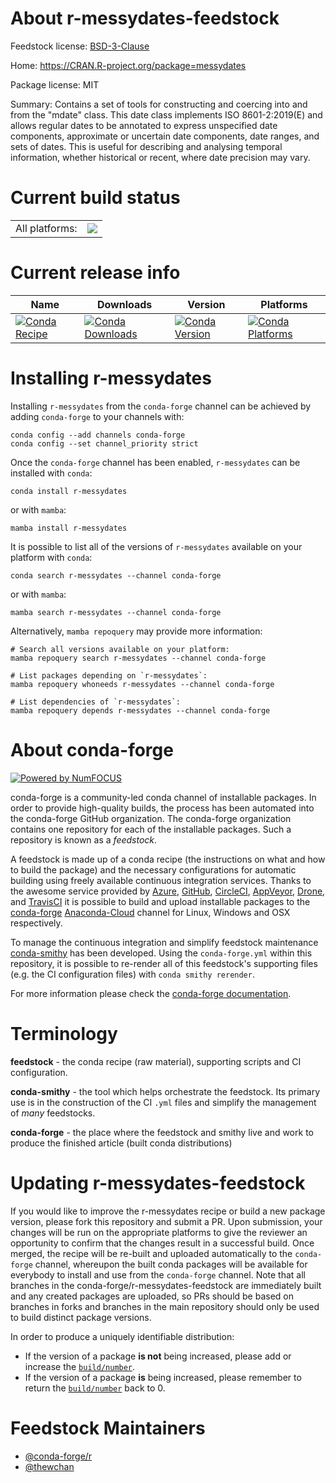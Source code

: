 About r-messydates-feedstock
============================

Feedstock license: [BSD-3-Clause](https://github.com/conda-forge/r-messydates-feedstock/blob/main/LICENSE.txt)

Home: https://CRAN.R-project.org/package=messydates

Package license: MIT

Summary: Contains a set of tools for constructing and coercing into and from the "mdate" class. This date class implements ISO 8601-2:2019(E) and allows regular dates to be annotated to express unspecified date components, approximate or uncertain date components, date ranges, and sets of dates. This is useful for describing and analysing temporal information, whether historical or recent, where date precision may vary.

Current build status
====================


<table><tr><td>All platforms:</td>
    <td>
      <a href="https://dev.azure.com/conda-forge/feedstock-builds/_build/latest?definitionId=20116&branchName=main">
        <img src="https://dev.azure.com/conda-forge/feedstock-builds/_apis/build/status/r-messydates-feedstock?branchName=main">
      </a>
    </td>
  </tr>
</table>

Current release info
====================

| Name | Downloads | Version | Platforms |
| --- | --- | --- | --- |
| [![Conda Recipe](https://img.shields.io/badge/recipe-r--messydates-green.svg)](https://anaconda.org/conda-forge/r-messydates) | [![Conda Downloads](https://img.shields.io/conda/dn/conda-forge/r-messydates.svg)](https://anaconda.org/conda-forge/r-messydates) | [![Conda Version](https://img.shields.io/conda/vn/conda-forge/r-messydates.svg)](https://anaconda.org/conda-forge/r-messydates) | [![Conda Platforms](https://img.shields.io/conda/pn/conda-forge/r-messydates.svg)](https://anaconda.org/conda-forge/r-messydates) |

Installing r-messydates
=======================

Installing `r-messydates` from the `conda-forge` channel can be achieved by adding `conda-forge` to your channels with:

```
conda config --add channels conda-forge
conda config --set channel_priority strict
```

Once the `conda-forge` channel has been enabled, `r-messydates` can be installed with `conda`:

```
conda install r-messydates
```

or with `mamba`:

```
mamba install r-messydates
```

It is possible to list all of the versions of `r-messydates` available on your platform with `conda`:

```
conda search r-messydates --channel conda-forge
```

or with `mamba`:

```
mamba search r-messydates --channel conda-forge
```

Alternatively, `mamba repoquery` may provide more information:

```
# Search all versions available on your platform:
mamba repoquery search r-messydates --channel conda-forge

# List packages depending on `r-messydates`:
mamba repoquery whoneeds r-messydates --channel conda-forge

# List dependencies of `r-messydates`:
mamba repoquery depends r-messydates --channel conda-forge
```


About conda-forge
=================

[![Powered by
NumFOCUS](https://img.shields.io/badge/powered%20by-NumFOCUS-orange.svg?style=flat&colorA=E1523D&colorB=007D8A)](https://numfocus.org)

conda-forge is a community-led conda channel of installable packages.
In order to provide high-quality builds, the process has been automated into the
conda-forge GitHub organization. The conda-forge organization contains one repository
for each of the installable packages. Such a repository is known as a *feedstock*.

A feedstock is made up of a conda recipe (the instructions on what and how to build
the package) and the necessary configurations for automatic building using freely
available continuous integration services. Thanks to the awesome service provided by
[Azure](https://azure.microsoft.com/en-us/services/devops/), [GitHub](https://github.com/),
[CircleCI](https://circleci.com/), [AppVeyor](https://www.appveyor.com/),
[Drone](https://cloud.drone.io/welcome), and [TravisCI](https://travis-ci.com/)
it is possible to build and upload installable packages to the
[conda-forge](https://anaconda.org/conda-forge) [Anaconda-Cloud](https://anaconda.org/)
channel for Linux, Windows and OSX respectively.

To manage the continuous integration and simplify feedstock maintenance
[conda-smithy](https://github.com/conda-forge/conda-smithy) has been developed.
Using the ``conda-forge.yml`` within this repository, it is possible to re-render all of
this feedstock's supporting files (e.g. the CI configuration files) with ``conda smithy rerender``.

For more information please check the [conda-forge documentation](https://conda-forge.org/docs/).

Terminology
===========

**feedstock** - the conda recipe (raw material), supporting scripts and CI configuration.

**conda-smithy** - the tool which helps orchestrate the feedstock.
                   Its primary use is in the construction of the CI ``.yml`` files
                   and simplify the management of *many* feedstocks.

**conda-forge** - the place where the feedstock and smithy live and work to
                  produce the finished article (built conda distributions)


Updating r-messydates-feedstock
===============================

If you would like to improve the r-messydates recipe or build a new
package version, please fork this repository and submit a PR. Upon submission,
your changes will be run on the appropriate platforms to give the reviewer an
opportunity to confirm that the changes result in a successful build. Once
merged, the recipe will be re-built and uploaded automatically to the
`conda-forge` channel, whereupon the built conda packages will be available for
everybody to install and use from the `conda-forge` channel.
Note that all branches in the conda-forge/r-messydates-feedstock are
immediately built and any created packages are uploaded, so PRs should be based
on branches in forks and branches in the main repository should only be used to
build distinct package versions.

In order to produce a uniquely identifiable distribution:
 * If the version of a package **is not** being increased, please add or increase
   the [``build/number``](https://docs.conda.io/projects/conda-build/en/latest/resources/define-metadata.html#build-number-and-string).
 * If the version of a package **is** being increased, please remember to return
   the [``build/number``](https://docs.conda.io/projects/conda-build/en/latest/resources/define-metadata.html#build-number-and-string)
   back to 0.

Feedstock Maintainers
=====================

* [@conda-forge/r](https://github.com/conda-forge/r/)
* [@thewchan](https://github.com/thewchan/)


